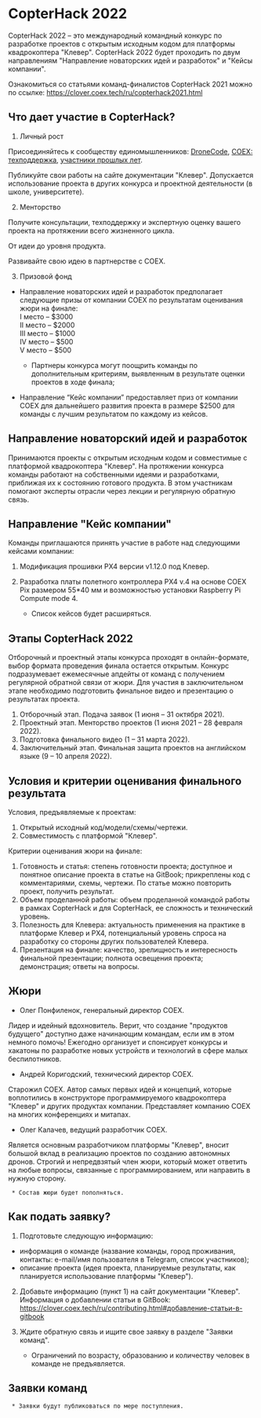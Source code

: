 # CopterHack 2022

CopterHack 2022 – это международный командный конкурс по разработке проектов с открытым исходным кодом для платформы квадрокоптера "Клевер". CopterHack 2022 будет проходить по двум направлениям "Направление новаторских идей и разработок" и "Кейсы компании".

Ознакомиться со статьями команд-финалистов CopterHack 2021 можно по ссылке: https://clover.coex.tech/ru/copterhack2021.html

## Что дает участие в CopterHack?

1. Личный рост

Присоединяйтесь к сообществу единомышленников: [DroneCode](https://t.me/DroneCode), [COEX: техподдержка](https://t.me/COEXHelpdesk), [участники прошлых лет](https://t.me/CopterHack).

Публикуйте свои работы на сайте документации "Клевер". 
Допускается использование проекта в других конкурса и проектной деятельности (в школе, университете).

2. Менторство 

Получите консультации, техподдержку и экспертную оценку вашего проекта на протяжении всего жизненного цикла. 

От идеи до уровня продукта.

Развивайте свою идею в партнерстве с COEX.

3. Призовой фонд

  * Направление новаторских идей и разработок предполагает следующие призы от компании COEX по результатам оценивания жюри на финале:  
  I место – $3000   
  II место – $2000   
  III место – $1000   
  IV место – $500   
  V место – $500 

     * Партнеры конкурса могут поощрить команды по дополнительным критериям, выявленным в результате оценки проектов в ходе финала;

  * Направление “Кейс компании” предоставляет приз от компании COEX для дальнейшего развития проекта в размере $2500 для команды с лучшим результатом по каждому из кейсов.

## Направление новаторский идей и разработок

Принимаются  проекты с открытым исходным кодом и совместимые с платформой квадрокоптера "Клевер". На протяжении конкурса команды работают на собственными идеями и разработками, приближая их к состоянию готового продукта. В этом участникам помогают эксперты отрасли через лекции и регулярную обратную связь.

## Направление "Кейс компании"

Команды приглашаются принять участие в работе над следующими кейcами компании:

1. Модификация прошивки PX4 версии v1.12.0 под Клевер.
2. Разработка платы полетного контроллера PX4 v.4 на основе COEX Pix размером 55*40 мм и возможностью установки Raspberry Pi Compute mode 4.

     * Список кейсов будет расширяться.
 
## Этапы CopterHack 2022

Отборочный и проектный этапы конкурса проходят в онлайн-формате, выбор формата проведения финала остается открытым. Конкурс подразумевает ежемесячные апдейты от команд с получением регулярной обратной связи от жюри. Для участия в заключительном этапе необходимо подготовить финальное видео и презентацию о результатах проекта.

1. Отборочный этап. Подача заявок (1 июня – 31 октября 2021).
2. Проектный этап. Менторство проектов (1 июня 2021 – 28 февраля 2022).
3. Подготовка финального видео (1 – 31 марта 2022).
4. Заключительный этап. Финальная защита проектов на английском языке (9 – 10 апреля 2022).

## Условия и критерии оценивания финального результата

Условия, предъявляемые к проектам:
1. Открытый исходный код/модели/схемы/чертежи.
2. Совместимость с платформой "Клевер".

Критерии оценивания жюри на финале: 
1. Готовность и статья: степень готовности проекта; доступное и понятное описание проекта в статье на GitBook; прикреплены код с комментариями, схемы, чертежи. По статье можно повторить проект, получить результат.
2. Объем проделанной работы: объем проделанной командой работы в рамках CopterHack и для CopterHack, ее сложность и технический уровень.
3. Полезность для Клевера: актуальность применения на практике в платформе Клевер и PX4, потенциальный уровень спроса на разработку со стороны других пользователей Клевера.
4. Презентация на финале: качество, зрелищность и интересность финальной презентации; полнота освещения проекта; демонстрация; ответы на вопросы.

## Жюри

  * Олег Понфиленок, генеральный директор COEX.
  

Лидер и идейный вдохновитель. Верит, что создание "продуктов будущего" доступно даже начинающим командам, если им в этом немного помочь! Ежегодно организует и спонсирует конкурсы и хакатоны по разработке новых устройств и технологий в сфере малых беспилотников.
  * Андрей Коригодский, технический директор COEX.
  

Старожил COEX. Автор самых первых идей и концепций, которые воплотились в конструкторе программируемого квадрокоптера "Клевер" и других продуктах компании. Представляет компанию COEX на многих конференциях и митапах.
  * Олег Калачев, ведущий разработчик COEX.
  

Является основным разработчиком платформы "Клевер", вносит большой вклад в реализацию проектов по созданию автономных дронов. Строгий и непредвзятый член жюри, который может ответить на любые вопросы, связанные с программированием, или направить в нужную сторону. 

     * Состав жюри будет пополняться.

## Как подать заявку?

1. Подготовьте следующую информацию:
  * информация о команде (название команды, город проживания, контакты: e-mail/имя пользователя в Telegram, список участников);
  * описание проекта (идея проекта, планируемые результаты, как планируется использование платформы "Клевер").
2. Добавьте информацию (пункт 1) на сайт документации "Клевер". Информация о добавлении статьи в GitBook: https://clover.coex.tech/ru/contributing.html#добавление-статьи-в-gitbook 
3. Ждите обратную связь и ищите свое заявку в разделе "Заявки команд".

     * Ограничений по возрасту, образованию и количеству человек в команде не предъявляется.

## Заявки команд

     * Заявки будут публиковаться по мере поступления.


